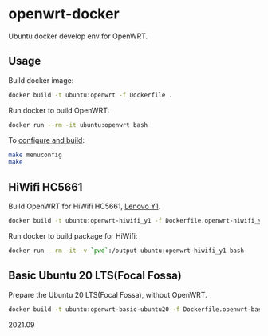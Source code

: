# openwrt-docker

Ubuntu docker develop env for OpenWRT.

## Usage

Build docker image:

```bash
docker build -t ubuntu:openwrt -f Dockerfile .
```

Run docker to build OpenWRT:

```bash
docker run --rm -it ubuntu:openwrt bash
```

To [configure and build](https://oldwiki.archive.openwrt.org/doc/howto/build#image_configuration):

```bash
make menuconfig 
make
```

## HiWifi HC5661

Build OpenWRT for HiWifi HC5661, [Lenovo Y1](https://openwrt.org/toh/lenovo/y1?s[]=lenovo&s[]=y1).

```bash
docker build -t ubuntu:openwrt-hiwifi_y1 -f Dockerfile.openwrt-hiwifi_y1 .
```

Run docker to build package for HiWifi:

```bash
docker run --rm -it -v `pwd`:/output ubuntu:openwrt-hiwifi_y1 bash
```

## Basic Ubuntu 20 LTS(Focal Fossa)

Prepare the Ubuntu 20 LTS(Focal Fossa), without OpenWRT.

```bash
docker build -t ubuntu:openwrt-basic-ubuntu20 -f Dockerfile.openwrt-basic-ubuntu20 .
```

2021.09

